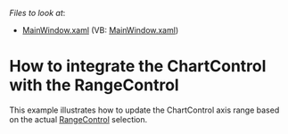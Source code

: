 <!-- default file list -->
*Files to look at*:

* [MainWindow.xaml](./CS/WpfApplication45/MainWindow.xaml) (VB: [MainWindow.xaml](./VB/WpfApplication45/MainWindow.xaml))
<!-- default file list end -->

# How to integrate the ChartControl with the RangeControl

This example illustrates how to update the ChartControl axis range based on the actual [RangeControl](https://docs.devexpress.com/WPF/16291/Controls-and-Libraries/Data-Editors/Editor-Types/RangeControl) selection.